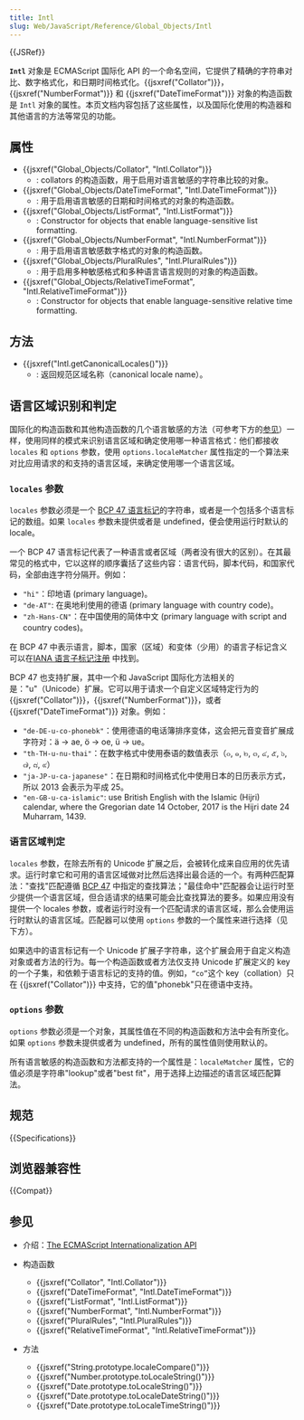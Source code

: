 ```yaml
---
title: Intl
slug: Web/JavaScript/Reference/Global_Objects/Intl
---
```


{{JSRef}}

**`Intl`** 对象是 ECMAScript 国际化 API 的一个命名空间，它提供了精确的字符串对比、数字格式化，和日期时间格式化。{{jsxref("Collator")}}，{{jsxref("NumberFormat")}} 和 {{jsxref("DateTimeFormat")}} 对象的构造函数是 `Intl` 对象的属性。本页文档内容包括了这些属性，以及国际化使用的构造器和其他语言的方法等常见的功能。

## 属性

- {{jsxref("Global_Objects/Collator", "Intl.Collator")}}
  - : collators 的构造函数，用于启用对语言敏感的字符串比较的对象。
- {{jsxref("Global_Objects/DateTimeFormat", "Intl.DateTimeFormat")}}
  - : 用于启用语言敏感的日期和时间格式的对象的构造函数。
- {{jsxref("Global_Objects/ListFormat", "Intl.ListFormat")}}
  - : Constructor for objects that enable language-sensitive list formatting.
- {{jsxref("Global_Objects/NumberFormat", "Intl.NumberFormat")}}
  - : 用于启用语言敏感数字格式的对象的构造函数。
- {{jsxref("Global_Objects/PluralRules", "Intl.PluralRules")}}
  - : 用于启用多种敏感格式和多种语言语言规则的对象的构造函数。
- {{jsxref("Global_Objects/RelativeTimeFormat", "Intl.RelativeTimeFormat")}}
  - : Constructor for objects that enable language-sensitive relative time formatting.

## 方法

- {{jsxref("Intl.getCanonicalLocales()")}}
  - : 返回规范区域名称（canonical locale name）。

## 语言区域识别和判定

国际化的构造函数和其他构造函数的几个语言敏感的方法（可参考下方的[参见](#参见)）一样，使用同样的模式来识别语言区域和确定使用哪一种语言格式：他们都接收 `locales` 和 `options` 参数，使用 `options.localeMatcher` 属性指定的一个算法来对比应用请求的和支持的语言区域，来确定使用哪一个语言区域。

### `locales` 参数

`locales` 参数必须是一个 [BCP 47 语言标记](http://tools.ietf.org/html/rfc5646)的字符串，或者是一个包括多个语言标记的数组。如果 `locales` 参数未提供或者是 undefined，便会使用运行时默认的 locale。

一个 BCP 47 语言标记代表了一种语言或者区域（两者没有很大的区别）。在其最常见的格式中，它以这样的顺序囊括了这些内容：语言代码，脚本代码，和国家代码，全部由连字符分隔开。例如：

- `"hi"`：印地语 (primary language)。
- `"de-AT"`: 在奥地利使用的德语 (primary language with country code)。
- `"zh-Hans-CN"`：在中国使用的简体中文 (primary language with script and country codes)。

在 BCP 47 中表示语言，脚本，国家（区域）和变体（少用）的语言子标记含义可以在[IANA 语言子标记注册](http://www.iana.org/assignments/language-subtag-registry/language-subtag-registry) 中找到。

BCP 47 也支持扩展，其中一个和 JavaScript 国际化方法相关的是："u"（Unicode）扩展。它可以用于请求一个自定义区域特定行为的 {{jsxref("Collator")}}，{{jsxref("NumberFormat")}}，或者 {{jsxref("DateTimeFormat")}} 对象。例如：

- `"de-DE-u-co-phonebk"`：使用德语的电话簿排序变体，这会把元音变音扩展成字符对：ä → ae, ö → oe, ü → ue。
- `"th-TH-u-nu-thai"`：在数字格式中使用泰语的数值表示（๐, ๑, ๒, ๓, ๔, ๕, ๖, ๗, ๘, ๙）
- `"ja-JP-u-ca-japanese"`：在日期和时间格式化中使用日本的日历表示方式，所以 2013 会表示为平成 25。
- `"en-GB-u-ca-islamic"`: use British English with the Islamic (Hijri) calendar, where the Gregorian date 14 October, 2017 is the Hijri date 24 Muharram, 1439.

### 语言区域判定

`locales` 参数，在除去所有的 Unicode 扩展之后，会被转化成来自应用的优先请求。运行时拿它和可用的语言区域做对比然后选择出最合适的一个。有两种匹配算法："查找"匹配遵循 [BCP 47](http://tools.ietf.org/html/rfc5646) 中指定的查找算法；"最佳命中"匹配器会让运行时至少提供一个语言区域，但合适请求的结果可能会比查找算法的要多。如果应用没有提供一个 locales 参数，或者运行时没有一个匹配请求的语言区域，那么会使用运行时默认的语言区域。匹配器可以使用 `options` 参数的一个属性来进行选择（见下方）。

如果选中的语言标记有一个 Unicode 扩展子字符串，这个扩展会用于自定义构造对象或者方法的行为。每一个构造函数或者方法仅支持 Unicode 扩展定义的 key 的一个子集，和依赖于语言标记的支持的值。例如，`“co”`这个 key（collation）只在 {{jsxref("Collator")}} 中支持，它的值"phonebk"只在德语中支持。

### `options` 参数

`options` 参数必须是一个对象，其属性值在不同的构造函数和方法中会有所变化。如果 `options` 参数未提供或者为 undefined，所有的属性值则使用默认的。

所有语言敏感的构造函数和方法都支持的一个属性是：`localeMatcher` 属性，它的值必须是字符串"lookup"或者"best fit"，用于选择上边描述的语言区域匹配算法。

## 规范

{{Specifications}}

## 浏览器兼容性

{{Compat}}

## 参见

- 介绍：[The ECMAScript Internationalization API](http://norbertlindenberg.com/2012/12/ecmascript-internationalization-api/index.html)
- 构造函数

  - {{jsxref("Collator", "Intl.Collator")}}
  - {{jsxref("DateTimeFormat", "Intl.DateTimeFormat")}}
  - {{jsxref("ListFormat", "Intl.ListFormat")}}
  - {{jsxref("NumberFormat", "Intl.NumberFormat")}}
  - {{jsxref("PluralRules", "Intl.PluralRules")}}
  - {{jsxref("RelativeTimeFormat", "Intl.RelativeTimeFormat")}}

- 方法

  - {{jsxref("String.prototype.localeCompare()")}}
  - {{jsxref("Number.prototype.toLocaleString()")}}
  - {{jsxref("Date.prototype.toLocaleString()")}}
  - {{jsxref("Date.prototype.toLocaleDateString()")}}
  - {{jsxref("Date.prototype.toLocaleTimeString()")}}
